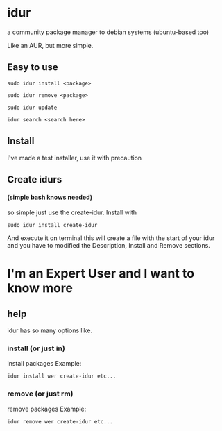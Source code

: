 # idur
a community package manager to debian systems (ubuntu-based too)

Like an AUR, but more simple.

## Easy to use
```
sudo idur install <package>
```
```
sudo idur remove <package>
```
```
sudo idur update
```
```
idur search <search here>
```

## Install
I've made a test installer, use it with precaution

## Create idurs
#### (simple bash knows needed)
so simple just use the create-idur. Install with
```
sudo idur install create-idur
```
And execute it on terminal
this will create a file with the start of your idur
and you have to modified the Description, Install and Remove sections.

# I'm an Expert User and I want to know more
## help
idur has so many options like.
### install (or just in)
install packages
Example:
```
idur install wer create-idur etc...
```
### remove (or just rm)
remove packages
Example:
```
idur remove wer create-idur etc...
```
